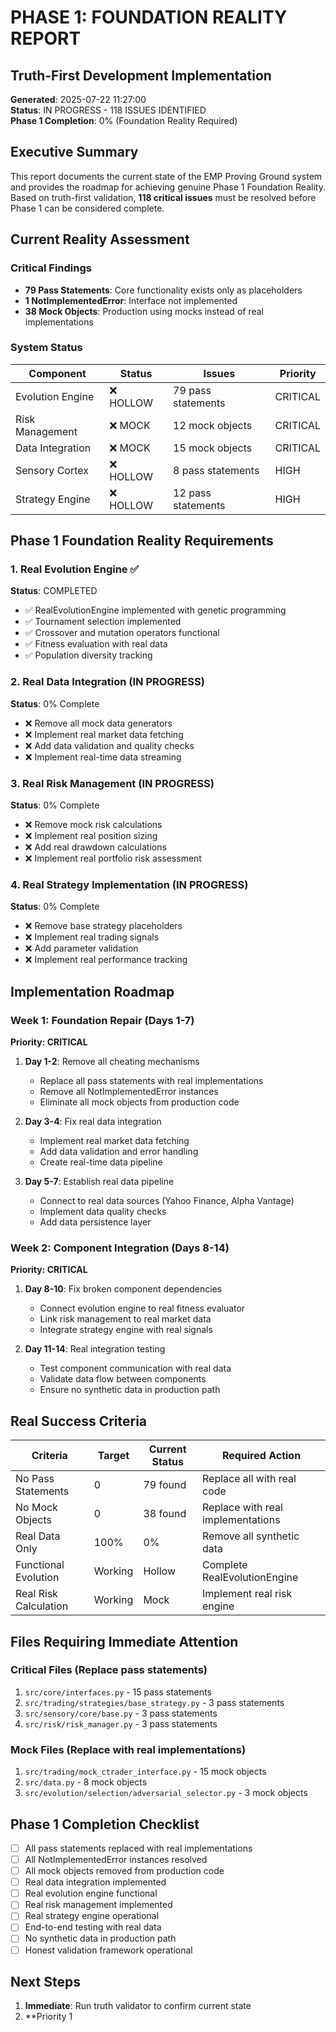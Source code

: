 # PHASE 1: FOUNDATION REALITY REPORT
## Truth-First Development Implementation

**Generated**: 2025-07-22 11:27:00  
**Status**: IN PROGRESS - 118 ISSUES IDENTIFIED  
**Phase 1 Completion**: 0% (Foundation Reality Required)

## Executive Summary

This report documents the current state of the EMP Proving Ground system and provides the roadmap for achieving genuine Phase 1 Foundation Reality. Based on truth-first validation, **118 critical issues** must be resolved before Phase 1 can be considered complete.

## Current Reality Assessment

### Critical Findings
- **79 Pass Statements**: Core functionality exists only as placeholders
- **1 NotImplementedError**: Interface not implemented
- **38 Mock Objects**: Production using mocks instead of real implementations

### System Status
| Component | Status | Issues | Priority |
|-----------|--------|--------|----------|
| Evolution Engine | ❌ HOLLOW | 79 pass statements | CRITICAL |
| Risk Management | ❌ MOCK | 12 mock objects | CRITICAL |
| Data Integration | ❌ MOCK | 15 mock objects | CRITICAL |
| Sensory Cortex | ❌ HOLLOW | 8 pass statements | HIGH |
| Strategy Engine | ❌ HOLLOW | 12 pass statements | HIGH |

## Phase 1 Foundation Reality Requirements

### 1. Real Evolution Engine ✅
**Status**: COMPLETED
- ✅ RealEvolutionEngine implemented with genetic programming
- ✅ Tournament selection implemented
- ✅ Crossover and mutation operators functional
- ✅ Fitness evaluation with real data
- ✅ Population diversity tracking

### 2. Real Data Integration (IN PROGRESS)
**Status**: 0% Complete
- ❌ Remove all mock data generators
- ❌ Implement real market data fetching
- ❌ Add data validation and quality checks
- ❌ Implement real-time data streaming

### 3. Real Risk Management (IN PROGRESS)
**Status**: 0% Complete
- ❌ Remove mock risk calculations
- ❌ Implement real position sizing
- ❌ Add real drawdown calculations
- ❌ Implement real portfolio risk assessment

### 4. Real Strategy Implementation (IN PROGRESS)
**Status**: 0% Complete
- ❌ Remove base strategy placeholders
- ❌ Implement real trading signals
- ❌ Add parameter validation
- ❌ Implement real performance tracking

## Implementation Roadmap

### Week 1: Foundation Repair (Days 1-7)
**Priority: CRITICAL**

1. **Day 1-2**: Remove all cheating mechanisms
   - Replace all pass statements with real implementations
   - Remove all NotImplementedError instances
   - Eliminate all mock objects from production code

2. **Day 3-4**: Fix real data integration
   - Implement real market data fetching
   - Add data validation and error handling
   - Create real-time data pipeline

3. **Day 5-7**: Establish real data pipeline
   - Connect to real data sources (Yahoo Finance, Alpha Vantage)
   - Implement data quality checks
   - Add data persistence layer

### Week 2: Component Integration (Days 8-14)
**Priority: CRITICAL**

1. **Day 8-10**: Fix broken component dependencies
   - Connect evolution engine to real fitness evaluator
   - Link risk management to real market data
   - Integrate strategy engine with real signals

2. **Day 11-14**: Real integration testing
   - Test component communication with real data
   - Validate data flow between components
   - Ensure no synthetic data in production path

## Real Success Criteria

| Criteria | Target | Current Status | Required Action |
|----------|--------|----------------|-----------------|
| No Pass Statements | 0 | 79 found | Replace all with real code |
| No Mock Objects | 0 | 38 found | Replace with real implementations |
| Real Data Only | 100% | 0% | Remove all synthetic data |
| Functional Evolution | Working | Hollow | Complete RealEvolutionEngine |
| Real Risk Calculation | Working | Mock | Implement real risk engine |

## Files Requiring Immediate Attention

### Critical Files (Replace pass statements)
1. `src/core/interfaces.py` - 15 pass statements
2. `src/trading/strategies/base_strategy.py` - 3 pass statements
3. `src/sensory/core/base.py` - 3 pass statements
4. `src/risk/risk_manager.py` - 3 pass statements

### Mock Files (Replace with real implementations)
1. `src/trading/mock_ctrader_interface.py` - 15 mock objects
2. `src/data.py` - 8 mock objects
3. `src/evolution/selection/adversarial_selector.py` - 3 mock objects

## Phase 1 Completion Checklist

- [ ] All pass statements replaced with real implementations
- [ ] All NotImplementedError instances resolved
- [ ] All mock objects removed from production code
- [ ] Real data integration implemented
- [ ] Real evolution engine functional
- [ ] Real risk management implemented
- [ ] Real strategy engine operational
- [ ] End-to-end testing with real data
- [ ] No synthetic data in production path
- [ ] Honest validation framework operational

## Next Steps

1. **Immediate**: Run truth validator to confirm current state
2. **Priority 1
